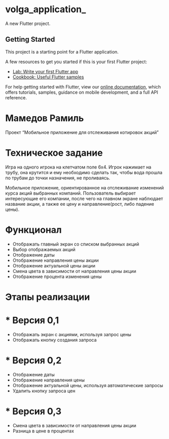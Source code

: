 # volga_application_

A new Flutter project.

## Getting Started

This project is a starting point for a Flutter application.

A few resources to get you started if this is your first Flutter project:

- [Lab: Write your first Flutter app](https://flutter.dev/docs/get-started/codelab)
- [Cookbook: Useful Flutter samples](https://flutter.dev/docs/cookbook)

For help getting started with Flutter, view our
[online documentation](https://flutter.dev/docs), which offers tutorials,
samples, guidance on mobile development, and a full API reference.


# Мамедов Рамиль

Проект “Мобильное приложение для отслеживания котировок акций”

# Техническое задание

Игра на одного игрока на клетчатом поле 6x4. Игрок нажимает на трубу, она крутится и ему необходимо сделать так, чтобы вода прошла по трубам до точки назначения, не проливаясь.

Мобильное приложение, ориентированное на отслеживание изменений курса акций выбранных компаний. Пользователь выбирает интересующие его компании, после чего на главном экране наблюдает название акции, а также ее цену и направление(рост, либо падение цены).

# Функционал
* Отображать главный экран со списком выбранных акций
* Выбор отображаемых акций
* Отображение даты
* Отображение направления цены акции
* Отображение актуальной цены акции
* Смена цвета в зависимости от направления цены акции
* Отображение процента изменения цены


# Этапы реализации
# * Версия 0,1
* Отображать экран с акциями, используя запрос цены
* Отображать кнопку создания запроса
# * Версия 0,2
* Отображение даты
* Отображение направления цены
* Отображение актуальной цены, используя автоматические запросы
* Удалить кнопку запроса цен
# * Версия 0,3
* Смена цвета в зависимости от направления цены акции
* Разница в цене в процентах
